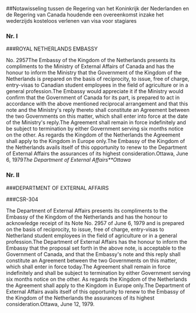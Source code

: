 <meta http-equiv='Content-Type' content='text/html; charset=utf-8' />

##Notawisseling tussen de Regering van het Koninkrijk der Nederlanden en de Regering van Canada houdende een overeenkomst inzake het wederzijds kosteloos verlenen van visa voor stagiares

### Nr.  I  

###ROYAL NETHERLANDS EMBASSY

No. 2957The Embassy of the Kingdom of the Netherlands presents its compliments to the Ministry of External Affairs of Canada and has the honour to inform the Ministry that the Government of the Kingdom of the Netherlands is prepared on the basis of reciprocity, to issue, free of charge, entry-visas to Canadian student employees in the field of agriculture or in a general profession.The Embassy would appreciate it if the Ministry would confirm that the Government of Canada for its part, is prepared to act in accordance with the above mentioned reciprocal arrangement and that this note and the Ministry's reply thereto shall constitute an Agreement between the two Governments on this matter, which shall enter into force at the date of the Ministry's reply.The Agreement shall remain in force indefinitely and be subject to termination by either Government serving six months notice on the other. As regards the Kingdom of the Netherlands the Agreement shall apply to the Kingdom in Europe only.The Embassy of the Kingdom of the Netherlands avails itself of this opportunity to renew to the Department of External Affairs the assurances of its highest consideration.Ottawa, June 6, 1979*The Department of External Affairs**Ottawa*

### Nr.  II  

###DEPARTMENT OF EXTERNAL AFFAIRS

###CSR-304

The Department of External Affairs presents its compliments to the Embassy of the Kingdom of the Netherlands and has the honour to acknowledge receipt of its Note No. 2957 of June 6, 1979 and is prepared on the basis of reciprocity, to issue, free of charge, entry-visas to Netherland student employees in the field of agriculture or in a general profession.The Department of External Affairs has the honour to inform the Embassy that the proposal set forth in the above note, is acceptable to the Government of Canada, and that the Embassy's note and this reply shall constitute an Agreement between the two Governments on this matter, which shall enter in force today.The Agreement shall remain in force indefinitely and shall be subject to termination by either Government serving six months notice on the other. As regards the Kingdom of the Netherlands the Agreement shall apply to the Kingdom in Europe only.The Department of External Affairs avails itself of this opportunity to renew to the Embassy of the Kingdom of the Netherlands the assurances of its highest consideration.Ottawa, June 12, 1979.
